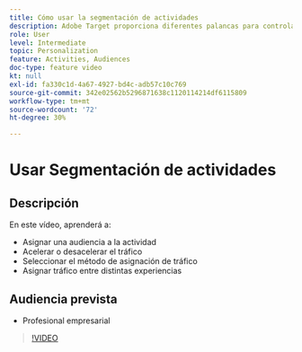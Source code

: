 ```yaml
---
title: Cómo usar la segmentación de actividades
description: Adobe Target proporciona diferentes palancas para controlar las experiencias que se muestran a diferentes audiencias cuando una actividad se activa. Aprenda a controlar quién ve qué utilizando audiencias y asignación de tráfico.
role: User
level: Intermediate
topic: Personalization
feature: Activities, Audiences
doc-type: feature video
kt: null
exl-id: fa330c1d-4a67-4927-bd4c-adb57c10c769
source-git-commit: 342e02562b5296871638c1120114214df6115809
workflow-type: tm+mt
source-wordcount: '72'
ht-degree: 30%

---
```


# Usar Segmentación de actividades

## Descripción

En este vídeo, aprenderá a:

* Asignar una audiencia a la actividad
* Acelerar o desacelerar el tráfico
* Seleccionar el método de asignación de tráfico
* Asignar tráfico entre distintas experiencias

## Audiencia prevista

* Profesional empresarial

>[!VIDEO](https://video.tv.adobe.com/v/17385/?quality=12)
